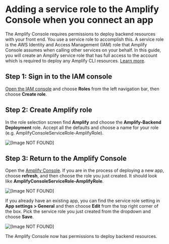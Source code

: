 # Adding a service role to the Amplify Console when you connect an app<a name="how-to-service-role-amplify-console"></a>

The Amplify Console requires permissions to deploy backend resources with your front end\. You use a service role to accomplish this\. A service role is the AWS Identity and Access Management \(IAM\) role that Amplify Console assumes when calling other services on your behalf\. In this guide, you will create an Amplify service role that has full access to the account which is required to deploy any Amplify CLI resources\. [Learn more](https://aws-amplify.github.io/docs/cli/concept)\.

## Step 1: Sign in to the IAM console<a name="step-1-login-to-the-iam-console"></a>

 [Open the IAM console](https://console.aws.amazon.com/iam/home?#/roles) and choose **Roles** from the left navigation bar, then choose **Create role**\.

## Step 2: Create Amplify role<a name="step-2-create-amplify-role"></a>

In the role selection screen find **Amplify** and choose the **Amplify\-Backend Deployment** role\. Accept all the defaults and choose a name for your role \(e\.g\. AmplifyConsoleServiceRole\-AmplifyRole\)\.

![\[Image NOT FOUND\]](http://docs.aws.amazon.com/amplify/latest/userguide/images/servicerole.png)

## Step 3: Return to the Amplify Console<a name="step-3-return-to-the-amplify-console"></a>

Open the [Amplify Console](https://console.aws.amazon.com/amplify/)\. If you are in the process of deploying a new app, choose **refresh**, and then choose the role you just created\. It should look like **AmplifyConsoleServiceRole\-AmplifyRole**\.

![\[Image NOT FOUND\]](http://docs.aws.amazon.com/amplify/latest/userguide/images/amplify-servicerole.png)

If you already have an existing app, you can find the service role setting in **App settings > General** and then choose **Edit** from the top right corner of the box\. Pick the service role you just created from the dropdown and choose **Save**\.

![\[Image NOT FOUND\]](http://docs.aws.amazon.com/amplify/latest/userguide/images/amplify-servicerole2.png)

The Amplify Console now has permissions to deploy backend resources\.